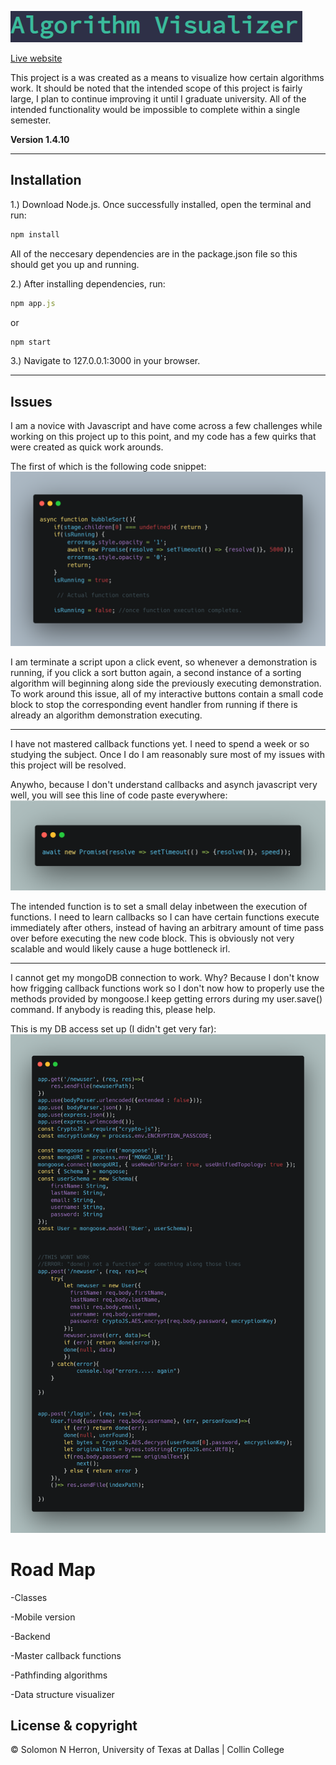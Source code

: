 ![logo](/docs/logo.png)

[Live website](http://sherron-algorithm-visualizer.herokuapp.com/)

This project is a was created as a means to visualize how certain algorithms work. It should be noted that the intended scope of this project is fairly large, I plan to continue improving it until I graduate university. All of the intended functionality would be impossible to complete within a single semester. 

**Version 1.4.10**
___
## Installation
1.) Download Node.js. Once successfully installed, open the terminal and run: 
```javascript
npm install
```
All of the neccesary dependencies are in the package.json file so this should get you up and running.

2.) After installing dependencies,  run:
```javascript
npm app.js
```
or
```javascript
npm start
```
3.) Navigate to 127.0.0.1:3000 in your browser.
___
## Issues


I am a novice with Javascript and have come across a few challenges while working on this project up to this point, and my code has a few quirks that were created as quick work arounds.

The first of which is the following code snippet:
![code snippit](/docs/blocking.png)

I am terminate a script upon a click event, so whenever a demonstration is running, if you click a sort button again, a second instance of a sorting algorithm will beginning along side the previously executing demonstration. To work around this issue, all of my interactive buttons contain a small code block to stop the corresponding event handler from running if there is already an algorithm demonstration executing. 
___
I have not mastered callback functions yet. I need to spend a week or so studying the subject. Once I do I am reasonably sure most of my issues with this project will be resolved. 

Anywho, because I don't understand callbacks and asynch javascript very well, you will see this line of code paste everywhere:
![code snippit](/docs/callback.png)

The intended  function is to set a small delay inbetween the execution of functions. I need to learn callbacks so I can have certain functions execute immediately after others, instead of having an arbitrary amount of time pass over before executing the new code block. This is obviously not very scalable and would likely cause a huge bottleneck irl.

___
I cannot get my mongoDB connection to work. Why? Because I don't know how frigging callback functions work so I don't now how to properly use the methods provided by mongoose.I keep getting errors during my user.save() command. If anybody is reading this, please help.

This is my DB access set up (I didn't get very far): 
![code snippit](/docs/brokenLogin.png)

# Road Map
-Classes

-Mobile version

-Backend

-Master callback functions

-Pathfinding algorithms

-Data structure visualizer

## License & copyright
© Solomon N Herron, University of Texas at Dallas | Collin College

